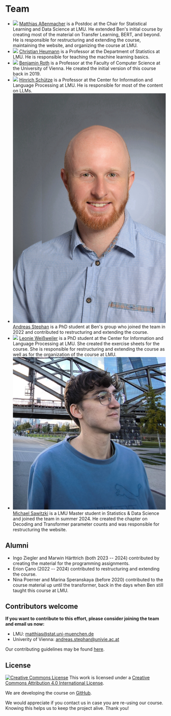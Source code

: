 # Team

- ![](https://www.slds.stat.uni-muenchen.de/images/assenmacher.png) [Matthias Aßenmacher](https://www.slds.stat.uni-muenchen.de/people/assenmacher/)
  is a Postdoc at the Chair for Statistical Learning and Data Science at LMU. He extended Ben's initial course by creating most of the material on Transfer Learning, BERT, and beyond. He is responsible for restructuring and extending the course, maintaining the website, and organizing the course at LMU.
- ![](https://www.misoda.statistik.uni-muenchen.de/bilder/heumann.png) [Christian Heumann](https://www.misoda.statistik.uni-muenchen.de/personen/professoren/heumann/index.html)
  is a Professor at the Department of Statistics at LMU. He is responsible for teaching the machine learning basics.
- ![](https://www.benjaminroth.net/portrait_small.jpg) [Benjamin Roth](https://dm.cs.univie.ac.at/team/person/112089/)
  is a Professor at the Faculty of Computer Science at the University of Vienna. He created the initial version of this course back in 2019.
- ![](https://www.cis.uni-muenchen.de/personen/professoren/schuetze/schuetze.jpg) [Hinrich Schütze](https://www.cis.uni-muenchen.de/personen/professoren/schuetze/)
  is a Professor at the Center for Information and Language Processing at LMU. He is responsible for most of the content on LLMs.
- ![](https://raw.githubusercontent.com/slds-lmu/dl4nlp/main/static/andreasstephan.jpg) [Andreas Stephan](https://dm.cs.univie.ac.at/team/person/114424/)
  is a PhD student at Ben's group who joined the team in 2022 and contributed to restructuring and extending the course.
- ![](https://www.cis.uni-muenchen.de/~weissweiler/util/images/profile.jpg) [Leonie Weißweiler](https://www.cis.uni-muenchen.de/~weissweiler/)
  is a PhD student at the Center for Information and Language Processing at LMU. She created the exercise sheets for the course. She is responsible for restructuring and extending the course as well as for the organization of the course at LMU.
- ![](https://raw.githubusercontent.com/slds-lmu/dl4nlp/main/static/michi.jpg) [Michael Sawitzki](https://github.com/MikeySaw) 
  is a LMU Master student in Statistics & Data Science and joined the team in summer 2024. He created the chapter on Decoding and Transformer parameter counts and was responsible for restructuring the website.

## Alumni

- Ingo Ziegler and Marwin Härttrich (both 2023 -- 2024) contributed by creating the material for the programming assignments.
- Erion Çano (2022 -- 2024) contributed to restructuring and extending the course.
- Nina Poerner and Marina Speranskaya (before 2020) contributed to the course material up until the transformer, back in the days when Ben still taught this course at LMU.

## Contributors welcome

__If you want to contribute to this effort, please consider joining the team and email us now:__  
- LMU: matthias@stat.uni-muenchen.de
- Univerity of Vienna: andreas.stephan@univie.ac.at

Our contributing guidelines may be found [here](https://github.com/slds-lmu/lecture_i2ml/blob/master/CONTRIBUTING.md).


## License
[![Creative Commons License](https://i.creativecommons.org/l/by/4.0/88x31.png)](http://creativecommons.org/licenses/by/4.0/)
This work is licensed under a [Creative Commons Attribution 4.0 International License](http://creativecommons.org/licenses/by/4.0/).

We are developing the course on [GitHub](https://github.com/compstat-lmu/lecture_dl4nlp).

We would appreciate if you contact us in case you are re-using our course. Knowing this helps us to keep the project alive. Thank you!
